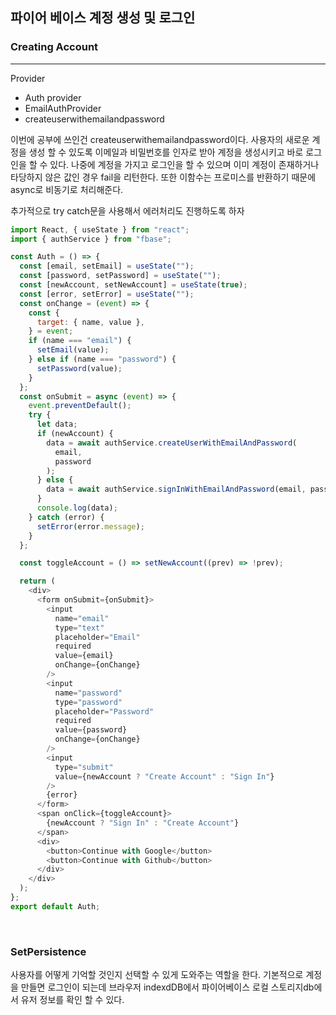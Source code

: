 ## 파이어 베이스 계정 생성 및 로그인


### Creating Account
---
Provider

- Auth provider
- EmailAuthProvider
- createuserwithemailandpassword

이번에 공부에 쓰인건 createuserwithemailandpassword이다. 사용자의 새로운 계정을 생성 할 수 있도록 이메일과 비밀번호를 인자로 받아 계정을 생성시키고 바로 로그인을 할 수 있다. 나중에 계정을 가지고 로그인을 할 수 있으며 이미 계정이 존재하거나 타당하지 않은 값인 경우 fail을 리턴한다. 또한 이함수는 프로미스를 반환하기 때문에 async로 비동기로 처리해준다.

추가적으로 try catch문을 사용해서 에러처리도 진행하도록 하자

```js
import React, { useState } from "react";
import { authService } from "fbase";

const Auth = () => {
  const [email, setEmail] = useState("");
  const [password, setPassword] = useState("");
  const [newAccount, setNewAccount] = useState(true);
  const [error, setError] = useState("");
  const onChange = (event) => {
    const {
      target: { name, value },
    } = event;
    if (name === "email") {
      setEmail(value);
    } else if (name === "password") {
      setPassword(value);
    }
  };
  const onSubmit = async (event) => {
    event.preventDefault();
    try {
      let data;
      if (newAccount) {
        data = await authService.createUserWithEmailAndPassword(
          email,
          password
        );
      } else {
        data = await authService.signInWithEmailAndPassword(email, password);
      }
      console.log(data);
    } catch (error) {
      setError(error.message);
    }
  };

  const toggleAccount = () => setNewAccount((prev) => !prev);

  return (
    <div>
      <form onSubmit={onSubmit}>
        <input
          name="email"
          type="text"
          placeholder="Email"
          required
          value={email}
          onChange={onChange}
        />
        <input
          name="password"
          type="password"
          placeholder="Password"
          required
          value={password}
          onChange={onChange}
        />
        <input
          type="submit"
          value={newAccount ? "Create Account" : "Sign In"}
        />
        {error}
      </form>
      <span onClick={toggleAccount}>
        {newAccount ? "Sign In" : "Create Account"}
      </span>
      <div>
        <button>Continue with Google</button>
        <button>Continue with Github</button>
      </div>
    </div>
  );
};
export default Auth;
```

<br />

### SetPersistence

 사용자를 어떻게 기억할 것인지 선택할 수 있게 도와주는 역할을 한다. 기본적으로 계정을 만들면 로그인이 되는데 브라우저 indexdDB에서 파이어베이스 로컬 스토리지db에서 유저 정보를 확인 할 수 있다.
 
 <br />
 
 
 
 
 
 
 
 
 
 
 
 
 
 
 
 
 
 
 
 
 
 
 








